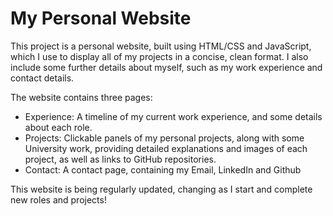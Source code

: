 # My Personal Website

This project is a personal website, built using HTML/CSS and JavaScript, which I use to display all of my projects in a concise, clean format. I also include some further details about myself, such as my work experience and contact details.

The website contains three pages:
<ul>
  <li>Experience: A timeline of my current work experience, and some details about each role.</li>
  <li>Projects: Clickable panels of my personal projects, along with some University work, providing detailed explanations and images of each project, as well as links to GitHub repositories.</li>
  <li>Contact: A contact page, containing my Email, LinkedIn and Github</li>
</ul>

This website is being regularly updated, changing as I start and complete new roles and projects!
